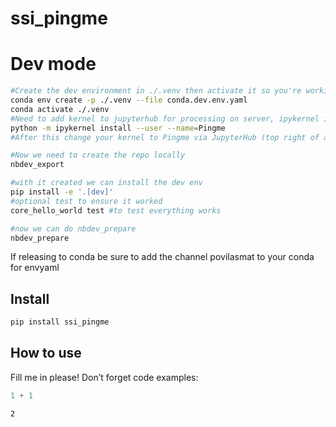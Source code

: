 # ssi_pingme


<!-- WARNING: THIS FILE WAS AUTOGENERATED! DO NOT EDIT! -->

# Dev mode

``` sh
#Create the dev environment in ./.venv then activate it so you're working in it
conda env create -p ./.venv --file conda.dev.env.yaml
conda activate ./.venv
#Need to add kernel to jupyterhub for processing on server, ipykernel is part of conda.dev.env.yaml
python -m ipykernel install --user --name=Pingme
#After this change your kernel to Pingme via JupyterHub (top right of a notebook)

#Now we need to create the repo locally
nbdev_export

#with it created we can install the dev env
pip install -e '.[dev]'
#optional test to ensure it worked
core_hello_world test #to test everything works

#now we can do nbdev_prepare
nbdev_prepare
```

If releasing to conda be sure to add the channel povilasmat to your
conda for envyaml

## Install

``` sh
pip install ssi_pingme
```

## How to use

Fill me in please! Don’t forget code examples:

``` python
1 + 1
```

    2
